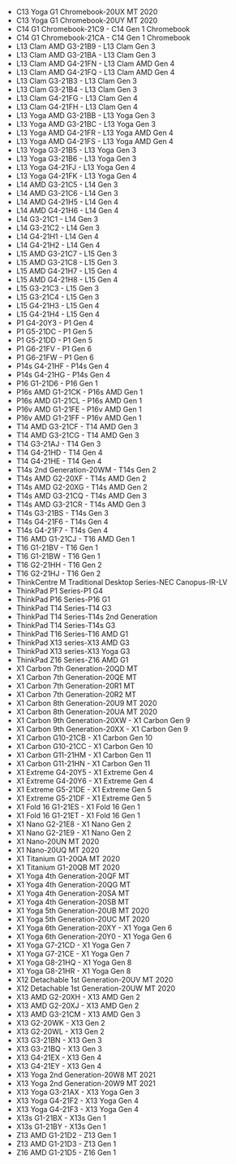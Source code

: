 - C13 Yoga G1 Chromebook-20UX MT 2020
- C13 Yoga G1 Chromebook-20UY MT 2020
- C14 G1 Chromebook-21C9 - C14 Gen 1 Chromebook
- C14 G1 Chromebook-21CA - C14 Gen 1 Chromebook
- L13 Clam AMD G3-21B9 - L13 Clam Gen 3
- L13 Clam AMD G3-21BA - L13 Clam Gen 3
- L13 Clam AMD G4-21FN - L13 Clam AMD Gen 4
- L13 Clam AMD G4-21FQ - L13 Clam AMD Gen 4
- L13 Clam G3-21B3 - L13 Clam Gen 3
- L13 Clam G3-21B4 - L13 Clam Gen 3
- L13 Clam G4-21FG - L13 Clam Gen 4
- L13 Clam G4-21FH - L13 Clam Gen 4
- L13 Yoga AMD G3-21BB - L13 Yoga Gen 3
- L13 Yoga AMD G3-21BC - L13 Yoga Gen 3
- L13 Yoga AMD G4-21FR - L13 Yoga AMD Gen 4
- L13 Yoga AMD G4-21FS - L13 Yoga AMD Gen 4
- L13 Yoga G3-21B5 - L13 Yoga Gen 3
- L13 Yoga G3-21B6 - L13 Yoga Gen 3
- L13 Yoga G4-21FJ - L13 Yoga Gen 4
- L13 Yoga G4-21FK - L13 Yoga Gen 4
- L14 AMD G3-21C5 - L14 Gen 3
- L14 AMD G3-21C6 - L14 Gen 3
- L14 AMD G4-21H5 - L14 Gen 4
- L14 AMD G4-21H6 - L14 Gen 4
- L14 G3-21C1 - L14 Gen 3
- L14 G3-21C2 - L14 Gen 3
- L14 G4-21H1 - L14 Gen 4
- L14 G4-21H2 - L14 Gen 4
- L15 AMD G3-21C7 - L15 Gen 3
- L15 AMD G3-21C8 - L15 Gen 3
- L15 AMD G4-21H7 - L15 Gen 4
- L15 AMD G4-21H8 - L15 Gen 4
- L15 G3-21C3 - L15 Gen 3
- L15 G3-21C4 - L15 Gen 3
- L15 G4-21H3 - L15 Gen 4
- L15 G4-21H4 - L15 Gen 4
- P1 G4-20Y3 - P1 Gen 4
- P1 G5-21DC - P1 Gen 5
- P1 G5-21DD - P1 Gen 5
- P1 G6-21FV - P1 Gen 6
- P1 G6-21FW - P1 Gen 6
- P14s G4-21HF - P14s Gen 4
- P14s G4-21HG - P14s Gen 4
- P16 G1-21D6 - P16 Gen 1
- P16s AMD G1-21CK - P16s AMD Gen 1
- P16s AMD G1-21CL - P16s AMD Gen 1
- P16v AMD G1-21FE - P16v AMD Gen 1
- P16v AMD G1-21FF - P16v AMD Gen 1
- T14 AMD G3-21CF - T14 AMD Gen 3
- T14 AMD G3-21CG - T14 AMD Gen 3
- T14 G3-21AJ - T14 Gen 3
- T14 G4-21HD - T14 Gen 4
- T14 G4-21HE - T14 Gen 4
- T14s 2nd Generation-20WM - T14s Gen 2
- T14s AMD G2-20XF - T14s AMD Gen 2
- T14s AMD G2-20XG - T14s AMD Gen 2
- T14s AMD G3-21CQ - T14s AMD Gen 3
- T14s AMD G3-21CR - T14s AMD Gen 3
- T14s G3-21BS - T14s Gen 3
- T14s G4-21F6 - T14s Gen 4
- T14s G4-21F7 - T14s Gen 4
- T16 AMD G1-21CJ - T16 AMD Gen 1
- T16 G1-21BV - T16 Gen 1
- T16 G1-21BW - T16 Gen 1
- T16 G2-21HH - T16 Gen 2
- T16 G2-21HJ - T16 Gen 2
- ThinkCentre M Traditional Desktop Series-NEC Canopus-IR-LV
- ThinkPad P1 Series-P1 G4
- ThinkPad P16 Series-P16 G1
- ThinkPad T14 Series-T14 G3
- ThinkPad T14 Series-T14s 2nd Generation
- ThinkPad T14 Series-T14s G3
- ThinkPad T16 Series-T16 AMD G1
- ThinkPad X13 series-X13 AMD G3
- ThinkPad X13 series-X13 Yoga G3
- ThinkPad Z16 Series-Z16 AMD G1
- X1 Carbon 7th Generation-20QD MT
- X1 Carbon 7th Generation-20QE MT
- X1 Carbon 7th Generation-20R1 MT
- X1 Carbon 7th Generation-20R2 MT
- X1 Carbon 8th Generation-20U9 MT 2020
- X1 Carbon 8th Generation-20UA MT 2020
- X1 Carbon 9th Generation-20XW - X1 Carbon Gen 9
- X1 Carbon 9th Generation-20XX - X1 Carbon Gen 9
- X1 Carbon G10-21CB - X1 Carbon Gen 10
- X1 Carbon G10-21CC - X1 Carbon Gen 10
- X1 Carbon G11-21HM - X1 Carbon Gen 11
- X1 Carbon G11-21HN - X1 Carbon Gen 11
- X1 Extreme G4-20Y5 - X1 Extreme Gen 4
- X1 Extreme G4-20Y6 - X1 Extreme Gen 4
- X1 Extreme G5-21DE - X1 Extreme Gen 5
- X1 Extreme G5-21DF - X1 Extreme Gen 5
- X1 Fold 16 G1-21ES - X1 Fold 16 Gen 1
- X1 Fold 16 G1-21ET - X1 Fold 16 Gen 1
- X1 Nano G2-21E8 - X1 Nano Gen 2
- X1 Nano G2-21E9 - X1 Nano Gen 2
- X1 Nano-20UN MT 2020
- X1 Nano-20UQ MT 2020
- X1 Titanium G1-20QA MT 2020
- X1 Titanium G1-20QB MT 2020
- X1 Yoga 4th Generation-20QF MT
- X1 Yoga 4th Generation-20QG MT
- X1 Yoga 4th Generation-20SA MT
- X1 Yoga 4th Generation-20SB MT
- X1 Yoga 5th Generation-20UB MT 2020
- X1 Yoga 5th Generation-20UC MT 2020
- X1 Yoga 6th Generation-20XY - X1 Yoga Gen 6
- X1 Yoga 6th Generation-20Y0 - X1 Yoga Gen 6
- X1 Yoga G7-21CD - X1 Yoga Gen 7
- X1 Yoga G7-21CE - X1 Yoga Gen 7
- X1 Yoga G8-21HQ - X1 Yoga Gen 8
- X1 Yoga G8-21HR - X1 Yoga Gen 8
- X12 Detachable 1st Generation-20UV MT 2020
- X12 Detachable 1st Generation-20UW MT 2020
- X13 AMD G2-20XH - X13 AMD Gen 2
- X13 AMD G2-20XJ - X13 AMD Gen 2
- X13 AMD G3-21CM - X13 AMD Gen 3
- X13 G2-20WK - X13 Gen 2
- X13 G2-20WL - X13 Gen 2
- X13 G3-21BN - X13 Gen 3
- X13 G3-21BQ - X13 Gen 3
- X13 G4-21EX - X13 Gen 4
- X13 G4-21EY - X13 Gen 4
- X13 Yoga 2nd Generation-20W8 MT 2021
- X13 Yoga 2nd Generation-20W9 MT 2021
- X13 Yoga G3-21AX - X13 Yoga Gen 3
- X13 Yoga G4-21F2 - X13 Yoga Gen 4
- X13 Yoga G4-21F3 - X13 Yoga Gen 4
- X13s G1-21BX - X13s Gen 1
- X13s G1-21BY - X13s Gen 1
- Z13 AMD G1-21D2 - Z13 Gen 1
- Z13 AMD G1-21D3 - Z13 Gen 1
- Z16 AMD G1-21D5 - Z16 Gen 1